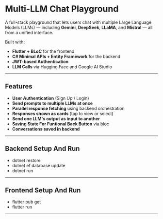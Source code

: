 # Multi-LLM Chat Playground

A full-stack playground that lets users chat with multiple Large Language Models (LLMs) — including **Gemini**, **DeepSeek**, **LLaMA**, and **Mistral** — all from a unified interface.

Built with:
- **Flutter + BLoC** for the frontend
- **C# Minimal APIs + Entity Framework** for the backend
- **JWT-based Authentication**
- **LLM Calls** via Hugging Face and Google AI Studio
---

## Features

- **User Authentication** (Sign Up / Login)
- **Send prompts to multiple LLMs at once**
- **Parallel response fetching** using backend orchestration
- **Responses shown as cards** (tap to view or select)
- **Send one LLM's output as input to another**
- **Saving State For Funtional Back Button** via bloc
- **Conversations saved in backend**
---
## Backend Setup And Run
- dotnet restore
- dotnet ef database update
- dotnet run
---
## Frontend Setup And Run
- flutter pub get
- flutter run
----
